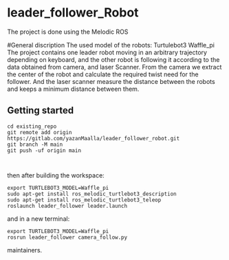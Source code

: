 # leader_follower_Robot

The project is done using the Melodic ROS

#General discription
The used model of the robots: Turtulebot3 Waffle_pi
The project contains one leader robot moving in an arbitrary trajectory depending on keyboard, and the other robot is following it according to the data obtained from camera, and laser Scanner.
From the camera we extract the center of the robot and calculate the required twist need for the follower.
And the laser scanner measure the distance between the robots and keeps a minimum distance between them.




## Getting started


```
cd existing_repo
git remote add origin https://gitlab.com/yazanMaalla/leader_follower_robot.git
git branch -M main
git push -uf origin main



```
then after building the workspace:


```
export TURTLEBOT3_MODEL=Waffle_pi
sudo apt-get install ros_melodic_turtlebot3_description
sudo apt-get install ros_melodic_turtlebot3_teleop
roslaunch leader_follower leader.launch

```

and in a new terminal:

```
export TURTLEBOT3_MODEL=Waffle_pi
rosrun leader_follower camera_follow.py

```

maintainers.
